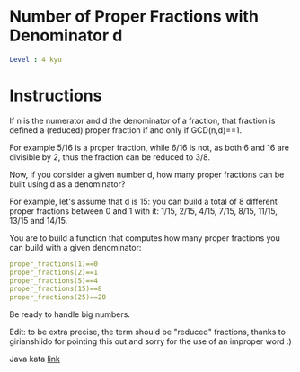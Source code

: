 # Number of Proper Fractions with Denominator d

```yaml
Level : 4 kyu
```

# Instructions

If n is the numerator and d the denominator of a fraction, that fraction is defined a (reduced) proper fraction if and only if GCD(n,d)==1.

For example 5/16 is a proper fraction, while 6/16 is not, as both 6 and 16 are divisible by 2, thus the fraction can be reduced to 3/8.

Now, if you consider a given number d, how many proper fractions can be built using d as a denominator?

For example, let's assume that d is 15: you can build a total of 8 different proper fractions between 0 and 1 with it: 1/15, 2/15, 4/15, 7/15, 8/15, 11/15, 13/15 and 14/15.

You are to build a function that computes how many proper fractions you can build with a given denominator:

```yaml
proper_fractions(1)==0
proper_fractions(2)==1
proper_fractions(5)==4
proper_fractions(15)==8
proper_fractions(25)==20
```

Be ready to handle big numbers.

Edit: to be extra precise, the term should be "reduced" fractions, thanks to girianshiido for pointing this out and sorry for the use of an improper word :)

Java kata [link](https://www.codewars.com/kata/55b7bb74a0256d4467000070/train/java)